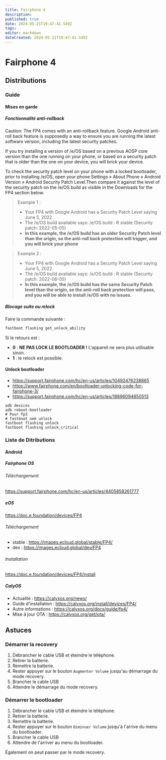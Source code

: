```yaml
---
title: Fairphone 4
description: 
published: true
date: 2024-05-21T19:47:41.549Z
tags: 
editor: markdown
dateCreated: 2024-05-21T19:47:41.549Z
---
```


# Fairphone 4

## Distributions

### Guide

#### Mises en garde

##### Fonctionnalité anti-rollback

Caution: The FP4 comes with an anti-rollback feature. Google Android anti-roll back feature is supposedly a way to ensure you are running the latest software version, including the latest security patches.

If you try installing a version of /e/OS based on a previous AOSP core version than the one running on your phone, or based on a security patch that is older than the one on your device, you will brick your device.

To check the security patch level on your phone with a locked bootloader, prior to installing /e/OS, open your phone Settings » About Phone » Android Version » Android Security Patch Level.Then compare it against the level of the security patch on the /e/OS build as visible in the Downloads for the FP4 section below. 

> Example 1 :
> * Your FP4 with Google Android has a Security Patch Level saying June 5, 2022
> * The /e/OS build available says: /e/OS build : R stable (Security patch: 2022-05-05)
> * **In this example, the /e/OS build has an older Security Patch level than the origin, so the anti-roll back protection will trigger, and you will brick your phone**

> Example 2 :
> * Your FP4 with Google Android has a Security Patch Level saying June 5, 2022.
> * The /e/OS build available says: /e/OS build : R stable (Security patch: 2022-06-05)
> * **In this example, the /e/OS build has the same Security Patch level than the origin, so the anti-roll back protection will pass, and you will be able to install /e/OS with no issues.**

##### Blocage suite au relock

Faire la commande suivante :
```bash
fastboot flashing get_unlock_ability
```

Si le retours est :
- **0** : **NE PAS LOCK LE BOOTLOADER !** L'appareil ne sera plus utilisable sinon.
- **1** : le relock est possible.

#### Unlock bootloader

- <https://support.fairphone.com/hc/en-us/articles/10492476238865>
- <https://www.fairphone.com/en/bootloader-unlocking-code-for-fairphone-3/>
- <https://support.fairphone.com/hc/en-us/articles/18896094650513>

```shell
adb devices
adb reboot-bootloader
# Pour fp3
# fastboot oem unlock
fastboot flashing unlock
fastboot flashing unlock_critical
```

### Liste de Ditributions

#### Android

##### Fairphone OS

###### Téléchargement
<https://support.fairphone.com/hc/en-us/articles/4405858261777>

##### eOS
<https://doc.e.foundation/devices/FP4>

###### Téléchargement
- stable : <https://images.ecloud.global/stable/FP4/>
- dev : <https://images.ecloud.global/dev/FP4>

###### Installation
<https://doc.e.foundation/devices/FP4/install>

##### CalyOS
- Actualité : <https://calyxos.org/news/>
- Guide d'installation : <https://calyxos.org/install/devices/FP4/>
- Autre informations : <https://calyxos.org/docs/guide/fp4/>
- Mise à jour OTA : <https://calyxos.org/get/ota/>

## Astuces

### Démarrer la recovery

1. Débrancher le cable USB et éteindre le téléphone.
1. Retirer la batterie.
1. Remettre la batterie.
1. Rester appuyer sur le bouton `Augmenter Volume` jusqu'au démarrage du mode recovery.
1. Brancher le cable USB
1. Attendre le démarrage du mode recovery.

### Démarrer le bootloader

1. Débrancher le cable USB et éteindre le téléphone.
1. Retirer la batterie.
1. Remettre la batterie.
1. Rester appuyer sur le bouton `Diminuer Volume` jusqu'à l'arrive du menu du bootloader.
1. Brancher le cable USB
1. Attendre de l'arriver au menu du bootloader.

Également on peut passer par le mode recovery.
